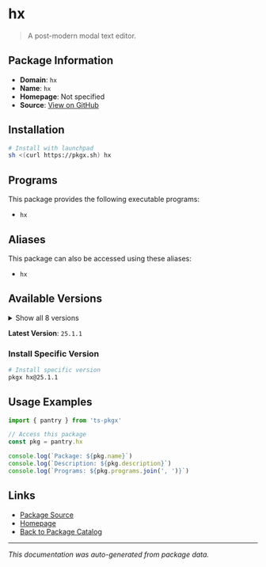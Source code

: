# hx

> A post-modern modal text editor.

## Package Information

- **Domain**: `hx`
- **Name**: `hx`
- **Homepage**: Not specified
- **Source**: [View on GitHub](https://github.com/pkgxdev/pantry/tree/main/projects/helix-editor.com/package.yml)

## Installation

```bash
# Install with launchpad
sh <(curl https://pkgx.sh) hx
```

## Programs

This package provides the following executable programs:

- `hx`

## Aliases

This package can also be accessed using these aliases:

- `hx`

## Available Versions

<details>
<summary>Show all 8 versions</summary>

- `25.1.1`, `25.1.0`, `24.7.0`, `24.3.0`, `23.10.0`
- `23.5.0`, `23.3.0`, `22.12.0`

</details>

**Latest Version**: `25.1.1`

### Install Specific Version

```bash
# Install specific version
pkgx hx@25.1.1
```

## Usage Examples

```typescript
import { pantry } from 'ts-pkgx'

// Access this package
const pkg = pantry.hx

console.log(`Package: ${pkg.name}`)
console.log(`Description: ${pkg.description}`)
console.log(`Programs: ${pkg.programs.join(', ')}`)
```

## Links

- [Package Source](https://github.com/pkgxdev/pantry/tree/main/projects/helix-editor.com/package.yml)
- [Homepage](#)
- [Back to Package Catalog](../package-catalog.md)

---

*This documentation was auto-generated from package data.*
